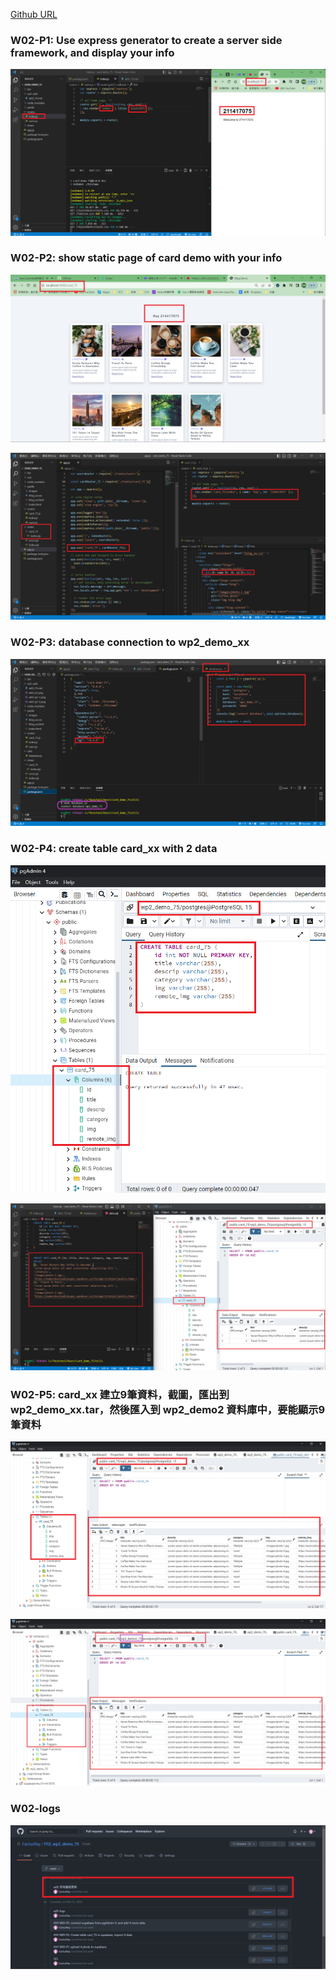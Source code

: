 [Github URL](https://github.com/CactusRay/1112_wp2_demo_75)

### W02-P1: Use express generator to create a server side framework, and display your info

![](w02-p1.png)

### W02-P2: show static page of card demo with your info 

![](w02-p2-1.png)

![](w02-p2-2.png)

### W02-P3: database connection to wp2_demo_xx

![](w02-p3.png)

### W02-P4: create table card_xx with 2 data
![](w02-p4-1.png) 

![](w02-p4-2.png)

### W02-P5: card_xx 建立9筆資料，截圖，匯出到 wp2_demo_xx.tar，然後匯入到 wp2_demo2 資料庫中，要能顯示9筆資料
![](w02-p5-1.png) 

![](w02-p5-2.png)

### W02-logs
![](w02-logs.png)